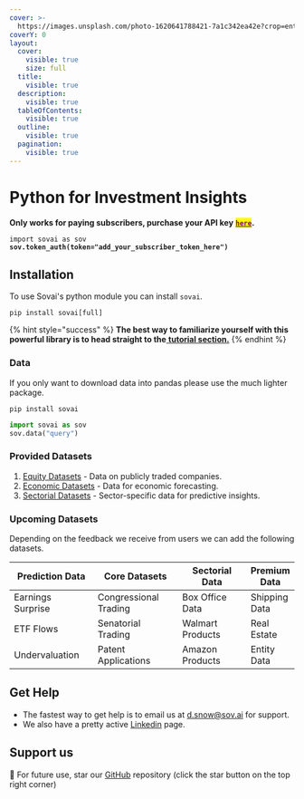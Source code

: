 ```yaml
---
cover: >-
  https://images.unsplash.com/photo-1620641788421-7a1c342ea42e?crop=entropy&cs=tinysrgb&fm=jpg&ixid=MnwxOTcwMjR8MHwxfHNlYXJjaHw1fHxncmFkaWVudHxlbnwwfHx8fDE2NzY4NTQ4Mjk&ixlib=rb-4.0.3&q=80
coverY: 0
layout:
  cover:
    visible: true
    size: full
  title:
    visible: true
  description:
    visible: true
  tableOfContents:
    visible: true
  outline:
    visible: true
  pagination:
    visible: true
---
```


# Python for Investment Insights

**Only works for paying subscribers, purchase your API key** [<mark style="color:purple;">**`here`**</mark>](https://sov.ai/subscribe)**.**&#x20;

<pre class="language-python"><code class="lang-python">import sovai as sov
<strong>sov.token_auth(token="add_your_subscriber_token_here")
</strong></code></pre>

## Installation

To use Sovai's python module you can install `sovai`.

```
pip install sovai[full]
```

{% hint style="success" %}
**The best way to familiarize yourself with this powerful library is to head straight to the**[ **tutorial section.**](get-started/tutorials.md)
{% endhint %}

### Data

If you only want to download data into pandas please use the much lighter package.&#x20;

```
pip install sovai
```

```python
import sovai as sov
sov.data("query")
```

### Provided Datasets

1. [Equity Datasets](realtime-datasets/equity-datasets/) - Data on publicly traded companies.
2. [Economic Datasets](realtime-datasets/equity-datasets/) - Data for economic forecasting.
3. [Sectorial Datasets](realtime-datasets/sectorial-datasets/) - Sector-specific data for predictive insights.

### Upcoming Datasets

Depending on the feedback we receive from users we can add the following datasets.

<table><thead><tr><th width="183">Prediction Data</th><th width="210">Core Datasets</th><th width="213">Sectorial Data</th><th>Premium Data</th></tr></thead><tbody><tr><td>Earnings Surprise</td><td>Congressional Trading</td><td>Box Office Data</td><td>Shipping Data</td></tr><tr><td>ETF Flows</td><td>Senatorial Trading</td><td>Walmart Products</td><td>Real Estate</td></tr><tr><td>Undervaluation</td><td>Patent Applications</td><td>Amazon Products</td><td>Entity Data</td></tr></tbody></table>

## Get Help

* The fastest way to get help is to email us at [d.snow@sov.ai](mailto:d.snow@sov.ai) for support.
* We also have a pretty active [Linkedin](https://www.linkedin.com/company/sovai/) page.

## Support us

:tada: For future use, star our [GitHub](https://github.com/sovai-research/sovai-public) repository (click the star button on the top right corner)
